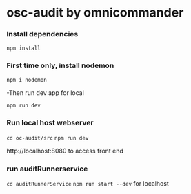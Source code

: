 # osc-audit by omnicommander

### Install dependencies
`npm install`

### First time only, install nodemon
`npm i nodemon`

-Then run dev app for local

`npm run dev`

### Run local host webserver

`cd oc-audit/src`
`npm run dev`

http://localhost:8080 to access front end 

### run auditRunnerservice

`cd auditRunnerService`
`npm run start --dev` for localhost




